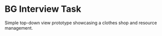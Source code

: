 # BG Interview Task
 Simple top-down view prototype showcasing a clothes shop and resource management. 
